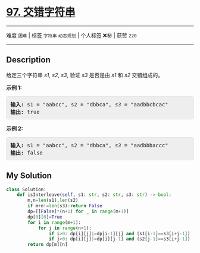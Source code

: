# [97. 交错字符串](https://leetcode-cn.com/problems/interleaving-string/)

---

难度 `困难` | 标签 `字符串` `动态规划`  | 个人标签 ❌㊙️ | 获赞 `220`

---

## Description

<style>
section pre{
    background-color: #eee;
    border: 1px solid #ddd;
    padding:10px;
    border-radius: 5px;
}
</style>
<section>
<p>给定三个字符串&nbsp;<em>s1</em>, <em>s2</em>, <em>s3</em>, 验证&nbsp;<em>s3</em>&nbsp;是否是由&nbsp;<em>s1</em>&nbsp;和&nbsp;<em>s2 </em>交错组成的。</p>
<p><strong>示例 1:</strong></p>
<pre><strong>输入:</strong> s1 = "aabcc", s2 = "dbbca", <em>s3</em> = "aadbbcbcac"
<strong>输出:</strong> true
</pre>
<p><strong>示例&nbsp;2:</strong></p>
<pre><strong>输入:</strong> s1 = "aabcc", s2 = "dbbca", <em>s3</em> = "aadbbbaccc"
<strong>输出:</strong> false</pre>
</section>

## My Solution

```python
class Solution:
    def isInterleave(self, s1: str, s2: str, s3: str) -> bool:
        m,n=len(s1),len(s2)
        if m+n!=len(s3):return False
        dp=[[False]*(n+1) for _ in range(m+1)]
        dp[0][0]=True
        for i in range(m+1):
            for j in range(n+1):
                if i>0: dp[i][j]|=dp[i-1][j] and (s1[i-1]==s3[i+j-1])
                if j>0: dp[i][j]|=dp[i][j-1] and (s2[j-1]==s3[i+j-1])
        return dp[m][n]
```

